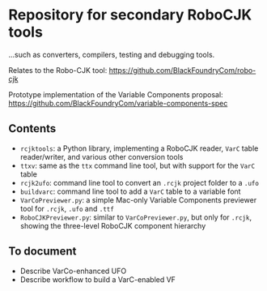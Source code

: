 # Repository for secondary RoboCJK tools

...such as converters, compilers, testing and debugging tools.

Relates to the Robo-CJK tool: https://github.com/BlackFoundryCom/robo-cjk

Prototype implementation of the Variable Components proposal: https://github.com/BlackFoundryCom/variable-components-spec

## Contents

- `rcjktools`: a Python library, implementing a RoboCJK reader, `VarC` table reader/writer, and various other conversion tools
- `ttxv`: same as the `ttx` command line tool, but with support for the `VarC` table
- `rcjk2ufo`: command line tool to convert an `.rcjk` project folder to a `.ufo`
- `buildvarc`: command line tool to add a `VarC` table to a variable font
- `VarCoPreviewer.py`: a simple Mac-only Variable Components previewer tool for `.rcjk`, `.ufo` and `.ttf`
- `RoboCJKPreviewer.py`: similar to `VarCoPreviewer.py`, but only for `.rcjk`, showing the three-level RoboCJK component hierarchy

## To document

- Describe VarCo-enhanced UFO
- Describe workflow to build a VarC-enabled VF
